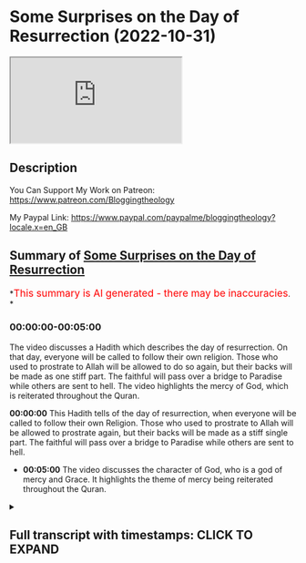 # Some Surprises on the Day of Resurrection (2022-10-31)

<iframe loading='lazy' allow='autoplay' src='https://www.youtube.com/embed/Xzv6Inbl8co'></iframe>

## Description

You Can Support My Work on Patreon:
<https://www.patreon.com/Bloggingtheology>

My Paypal Link:
<https://www.paypal.com/paypalme/bloggingtheology?locale.x=en_GB>

## Summary of [Some Surprises on the Day of Resurrection](https://www.youtube.com/watch?v=Xzv6Inbl8co)

*<span style="color:red; font-size:125%">This summary is AI generated - there may be inaccuracies</span>. *

### <a onclick="modifyYTiframeseektime('0')">00:00:00-00:05:00</a>

The video discusses a Hadith which describes the day of resurrection. On that day, everyone will be called to follow their own religion. Those who used to prostrate to Allah will be allowed to do so again, but their backs will be made as one stiff part. The faithful will pass over a bridge to Paradise while others are sent to hell. The video highlights the mercy of God, which is reiterated throughout the Quran.

**<a onclick="modifyYTiframeseektime('0')">00:00:00</a>** This Hadith tells of the day of resurrection, when everyone will be called to follow their own Religion. Those who used to prostrate to Allah will be allowed to prostrate again, but their backs will be made as a stiff single part. The faithful will pass over a bridge to Paradise while others are sent to hell.

* **<a onclick="modifyYTiframeseektime('300')">00:05:00</a>** The video discusses the character of God, who is a god of mercy and Grace. It highlights the theme of mercy being reiterated throughout the Quran.

<details><summary><h2>Full transcript with timestamps: CLICK TO EXPAND</h2></summary>

<a onclick="modifyYTiframeseektime('3')">0:00:03</a> I wanted to share with you uh an  
<a onclick="modifyYTiframeseektime('6')">0:00:06</a> extraordinary Hadith from bakari and  
<a onclick="modifyYTiframeseektime('8')">0:00:08</a> Muslim so it's sahih it's authentic it's  
<a onclick="modifyYTiframeseektime('12')">0:00:12</a> a very long Hadith but I think it's  
<a onclick="modifyYTiframeseektime('14')">0:00:14</a> tremendously important for several  
<a onclick="modifyYTiframeseektime('16')">0:00:16</a> reasons and I'll read it in a second but  
<a onclick="modifyYTiframeseektime('18')">0:00:18</a> one of the reasons is that there's a  
<a onclick="modifyYTiframeseektime('21')">0:00:21</a> misapprehension on behalf of certain  
<a onclick="modifyYTiframeseektime('23')">0:00:23</a> people non-muslims who think the only  
<a onclick="modifyYTiframeseektime('25')">0:00:25</a> way that Muslims or anyone enters  
<a onclick="modifyYTiframeseektime('27')">0:00:27</a> Paradise is through their good works  
<a onclick="modifyYTiframeseektime('29')">0:00:29</a> through the actions that they have done  
<a onclick="modifyYTiframeseektime('32')">0:00:32</a> and this Hadith addresses uh this point  
<a onclick="modifyYTiframeseektime('34')">0:00:34</a> oh there's one other thing as well it's  
<a onclick="modifyYTiframeseektime('37')">0:00:37</a> often thought that the greatest thing  
<a onclick="modifyYTiframeseektime('39')">0:00:39</a> about Paradise the most attractive thing  
<a onclick="modifyYTiframeseektime('42')">0:00:42</a> that people want to work towards are  
<a onclick="modifyYTiframeseektime('44')">0:00:44</a> mere material benefits or the pleasures  
<a onclick="modifyYTiframeseektime('47')">0:00:47</a> of the Hereafter and again the greatest  
<a onclick="modifyYTiframeseektime('49')">0:00:49</a> of all the blessings are Hereafter is  
<a onclick="modifyYTiframeseektime('52')">0:00:52</a> something quite different and this  
<a onclick="modifyYTiframeseektime('54')">0:00:54</a> Hadith at the very end addresses this  
<a onclick="modifyYTiframeseektime('56')">0:00:56</a> point as well so I'll just uh read it to  
<a onclick="modifyYTiframeseektime('59')">0:00:59</a> you as I say it is quite long but it's  
<a onclick="modifyYTiframeseektime('61')">0:01:01</a> full of most extraordinary uh detail  
<a onclick="modifyYTiframeseektime('64')">0:01:04</a> that tells us about the the day of  
<a onclick="modifyYTiframeseektime('66')">0:01:06</a> resurrection and what happens then  
<a onclick="modifyYTiframeseektime('69')">0:01:09</a> Abu harira related that the messenger of  
<a onclick="modifyYTiframeseektime('72')">0:01:12</a> God upon whom be peace said  
<a onclick="modifyYTiframeseektime('75')">0:01:15</a> on the day of Resurrection a caller will  
<a onclick="modifyYTiframeseektime('79')">0:01:19</a> cry out let every people follow what  
<a onclick="modifyYTiframeseektime('82')">0:01:22</a> they worshiped  
<a onclick="modifyYTiframeseektime('84')">0:01:24</a> they will be asked is there a sign  
<a onclick="modifyYTiframeseektime('87')">0:01:27</a> between you and him that they will let  
<a onclick="modifyYTiframeseektime('90')">0:01:30</a> you know him  
<a onclick="modifyYTiframeseektime('91')">0:01:31</a> they will say yes  
<a onclick="modifyYTiframeseektime('94')">0:01:34</a> so their legs would be uncovered and  
<a onclick="modifyYTiframeseektime('96')">0:01:36</a> Allah will give permission to all those  
<a onclick="modifyYTiframeseektime('99')">0:01:39</a> who used to prostrate to him by their  
<a onclick="modifyYTiframeseektime('102')">0:01:42</a> own free will to prostrate  
<a onclick="modifyYTiframeseektime('105')">0:01:45</a> and Allah will make those who used to  
<a onclick="modifyYTiframeseektime('108')">0:01:48</a> prostrate only to be seen by others or  
<a onclick="modifyYTiframeseektime('111')">0:01:51</a> to ward off criticism unable to  
<a onclick="modifyYTiframeseektime('114')">0:01:54</a> prostrate  
<a onclick="modifyYTiframeseektime('116')">0:01:56</a> their backs will be made as a stiff  
<a onclick="modifyYTiframeseektime('119')">0:01:59</a> Single part so whenever they try to  
<a onclick="modifyYTiframeseektime('122')">0:02:02</a> prostrate they topple on their backsides  
<a onclick="modifyYTiframeseektime('127')">0:02:07</a> then they will come upon the bridge over  
<a onclick="modifyYTiframeseektime('130')">0:02:10</a> hell and intercession will begin they  
<a onclick="modifyYTiframeseektime('134')">0:02:14</a> will murmur olr bring them to safety  
<a onclick="modifyYTiframeseektime('138')">0:02:18</a> bring them to safety  
<a onclick="modifyYTiframeseektime('141')">0:02:21</a> and the faithful ones will pass over the  
<a onclick="modifyYTiframeseektime('144')">0:02:24</a> bridge in a wink of an eye  
<a onclick="modifyYTiframeseektime('146')">0:02:26</a> others will pass like lightning others  
<a onclick="modifyYTiframeseektime('150')">0:02:30</a> like the wind others like birds others  
<a onclick="modifyYTiframeseektime('154')">0:02:34</a> like strong horses  
<a onclick="modifyYTiframeseektime('157')">0:02:37</a> some will cross over whole and safe  
<a onclick="modifyYTiframeseektime('160')">0:02:40</a> others will be sent across bruised  
<a onclick="modifyYTiframeseektime('163')">0:02:43</a> While others would be flung Into the  
<a onclick="modifyYTiframeseektime('166')">0:02:46</a> Fire of gehenna  
<a onclick="modifyYTiframeseektime('169')">0:02:49</a> by the one who holds my soul in his hand  
<a onclick="modifyYTiframeseektime('173')">0:02:53</a> none of you would be more vehement in  
<a onclick="modifyYTiframeseektime('176')">0:02:56</a> pleading for justice than the faithful  
<a onclick="modifyYTiframeseektime('178')">0:02:58</a> ones will be at the time at that time  
<a onclick="modifyYTiframeseektime('181')">0:03:01</a> for their brothers who are in the fire  
<a onclick="modifyYTiframeseektime('185')">0:03:05</a> they will say our Lord they fasted with  
<a onclick="modifyYTiframeseektime('189')">0:03:09</a> us they prayed with us they made  
<a onclick="modifyYTiframeseektime('191')">0:03:11</a> pilgrimage with us  
<a onclick="modifyYTiframeseektime('193')">0:03:13</a> he will say to them bring out of it all  
<a onclick="modifyYTiframeseektime('197')">0:03:17</a> the ones that you know  
<a onclick="modifyYTiframeseektime('199')">0:03:19</a> so their forms would be forbidden to the  
<a onclick="modifyYTiframeseektime('202')">0:03:22</a> fire as they enter it and they will  
<a onclick="modifyYTiframeseektime('205')">0:03:25</a> bring out many people until they say our  
<a onclick="modifyYTiframeseektime('210')">0:03:30</a> sustainer none are left of those you  
<a onclick="modifyYTiframeseektime('213')">0:03:33</a> have commanded us to extract  
<a onclick="modifyYTiframeseektime('217')">0:03:37</a> then he will say to them go back and  
<a onclick="modifyYTiframeseektime('220')">0:03:40</a> bring out whoever you find that has a  
<a onclick="modifyYTiframeseektime('223')">0:03:43</a> denar's worth of goodness in them  
<a onclick="modifyYTiframeseektime('227')">0:03:47</a> and they will bring out many people  
<a onclick="modifyYTiframeseektime('231')">0:03:51</a> and he will say to them go back and  
<a onclick="modifyYTiframeseektime('235')">0:03:55</a> bring out whoever you find that has half  
<a onclick="modifyYTiframeseektime('238')">0:03:58</a> a denar's worth of goodness in them  
<a onclick="modifyYTiframeseektime('242')">0:04:02</a> and they will bring out many people  
<a onclick="modifyYTiframeseektime('245')">0:04:05</a> then he will say to them go back again  
<a onclick="modifyYTiframeseektime('249')">0:04:09</a> and bring out whoever you find who has  
<a onclick="modifyYTiframeseektime('252')">0:04:12</a> an atom's weight of goodness in them  
<a onclick="modifyYTiframeseektime('256')">0:04:16</a> and they will bring out many people  
<a onclick="modifyYTiframeseektime('260')">0:04:20</a> and this will go on until they say to  
<a onclick="modifyYTiframeseektime('263')">0:04:23</a> him our Lord we have left no one in it  
<a onclick="modifyYTiframeseektime('267')">0:04:27</a> who has any trace of goodness in them  
<a onclick="modifyYTiframeseektime('272')">0:04:32</a> Allah will then declare the angels have  
<a onclick="modifyYTiframeseektime('276')">0:04:36</a> interceded and the prophets have  
<a onclick="modifyYTiframeseektime('278')">0:04:38</a> interceded and the faithful have  
<a onclick="modifyYTiframeseektime('281')">0:04:41</a> interceded  
<a onclick="modifyYTiframeseektime('283')">0:04:43</a> only the most merciful of those who show  
<a onclick="modifyYTiframeseektime('286')">0:04:46</a> Mercy is left to intercede  
<a onclick="modifyYTiframeseektime('290')">0:04:50</a> and he will bring out with his grasp the  
<a onclick="modifyYTiframeseektime('294')">0:04:54</a> people who have never done any good and  
<a onclick="modifyYTiframeseektime('297')">0:04:57</a> he will throw them into a river at the  
<a onclick="modifyYTiframeseektime('299')">0:04:59</a> mouth of paradise called the River of  
<a onclick="modifyYTiframeseektime('303')">0:05:03</a> Life  
<a onclick="modifyYTiframeseektime('304')">0:05:04</a> and they will emerge from it like pearls  
<a onclick="modifyYTiframeseektime('309')">0:05:09</a> when the people of paradise see them  
<a onclick="modifyYTiframeseektime('312')">0:05:12</a> they will know them  
<a onclick="modifyYTiframeseektime('314')">0:05:14</a> these are emancipated of God he has made  
<a onclick="modifyYTiframeseektime('319')">0:05:19</a> them into Paradise without any of their  
<a onclick="modifyYTiframeseektime('323')">0:05:23</a> own actions and without any goodness  
<a onclick="modifyYTiframeseektime('326')">0:05:26</a> that they offered  
<a onclick="modifyYTiframeseektime('329')">0:05:29</a> and God will say to them enter Paradise  
<a onclick="modifyYTiframeseektime('333')">0:05:33</a> what you have seen is yours  
<a onclick="modifyYTiframeseektime('338')">0:05:38</a> they will say our sustainer you have  
<a onclick="modifyYTiframeseektime('341')">0:05:41</a> given us what you have not given anyone  
<a onclick="modifyYTiframeseektime('343')">0:05:43</a> of the Worlds  
<a onclick="modifyYTiframeseektime('345')">0:05:45</a> he will say I have for you what is even  
<a onclick="modifyYTiframeseektime('349')">0:05:49</a> better than this  
<a onclick="modifyYTiframeseektime('352')">0:05:52</a> they will ask oh our sustainer what  
<a onclick="modifyYTiframeseektime('356')">0:05:56</a> could be better than this  
<a onclick="modifyYTiframeseektime('358')">0:05:58</a> he will say my contentment with you for  
<a onclick="modifyYTiframeseektime('363')">0:06:03</a> I shall not be displeased with you after  
<a onclick="modifyYTiframeseektime('366')">0:06:06</a> this ever again  
<a onclick="modifyYTiframeseektime('370')">0:06:10</a> and that ends the Hadith as I say from  
<a onclick="modifyYTiframeseektime('372')">0:06:12</a> bukhari and Muslims so it is certain to  
<a onclick="modifyYTiframeseektime('375')">0:06:15</a> go back to the prophet upon human BPS  
<a onclick="modifyYTiframeseektime('377')">0:06:17</a> very very moving indeed I love the way  
<a onclick="modifyYTiframeseektime('381')">0:06:21</a> we have a progressive uh showing of  
<a onclick="modifyYTiframeseektime('383')">0:06:23</a> mercy and more Mercy until even those  
<a onclick="modifyYTiframeseektime('386')">0:06:26</a> who are completely unworthy are  
<a onclick="modifyYTiframeseektime('388')">0:06:28</a> ultimately admitted by the most merciful  
<a onclick="modifyYTiframeseektime('390')">0:06:30</a> of those who have mercy and the greatest  
<a onclick="modifyYTiframeseektime('394')">0:06:34</a> thing of all that they receive is not  
<a onclick="modifyYTiframeseektime('396')">0:06:36</a> some pleasure not some house not  
<a onclick="modifyYTiframeseektime('398')">0:06:38</a> something it is the contentment of God  
<a onclick="modifyYTiframeseektime('401')">0:06:41</a> himself this peace and reconciliation  
<a onclick="modifyYTiframeseektime('404')">0:06:44</a> with a merciful god is the greatest  
<a onclick="modifyYTiframeseektime('407')">0:06:47</a> thing of all that they could possibly uh  
<a onclick="modifyYTiframeseektime('411')">0:06:51</a> experience and then God says my  
<a onclick="modifyYTiframeseektime('414')">0:06:54</a> contentment with you for I shall not be  
<a onclick="modifyYTiframeseektime('416')">0:06:56</a> displeased with you after this ever  
<a onclick="modifyYTiframeseektime('419')">0:06:59</a> again so their security their happiness  
<a onclick="modifyYTiframeseektime('422')">0:07:02</a> and their peace is permanent and forever  
<a onclick="modifyYTiframeseektime('425')">0:07:05</a> so I think it's the most extraordinary  
<a onclick="modifyYTiframeseektime('427')">0:07:07</a> Edith very very long and it tells us in  
<a onclick="modifyYTiframeseektime('430')">0:07:10</a> great detail about the character of God  
<a onclick="modifyYTiframeseektime('432')">0:07:12</a> who is the god of Islam the god of of  
<a onclick="modifyYTiframeseektime('436')">0:07:16</a> Moses Jesus and Muhammad peace be upon  
<a onclick="modifyYTiframeseektime('438')">0:07:18</a> them all and all the prophets and at the  
<a onclick="modifyYTiframeseektime('440')">0:07:20</a> end of the day he is a god of mercy and  
<a onclick="modifyYTiframeseektime('442')">0:07:22</a> a god of Grace and this this theme is  
<a onclick="modifyYTiframeseektime('446')">0:07:26</a> very very strongly reiterated again and  
<a onclick="modifyYTiframeseektime('448')">0:07:28</a> again every sir of the Quran constantly  
<a onclick="modifyYTiframeseektime('452')">0:07:32</a> throughout the whole book itself anyway  
<a onclick="modifyYTiframeseektime('454')">0:07:34</a> I want to share that with you until next  
<a onclick="modifyYTiframeseektime('457')">0:07:37</a> time  

</details>

